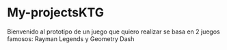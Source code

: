 # My-projectsKTG
Bienvenido al prototipo de un juego que quiero realizar
se basa en 2 juegos famosos: Rayman Legends y Geometry Dash
